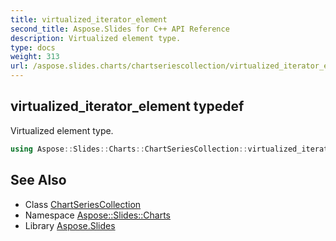 ```yaml
---
title: virtualized_iterator_element
second_title: Aspose.Slides for C++ API Reference
description: Virtualized element type.
type: docs
weight: 313
url: /aspose.slides.charts/chartseriescollection/virtualized_iterator_element/
---
```

## virtualized_iterator_element typedef


Virtualized element type.

```cpp
using Aspose::Slides::Charts::ChartSeriesCollection::virtualized_iterator_element =  typename iterator_holder_type::virtualized_iterator_element
```

## See Also

* Class [ChartSeriesCollection](../)
* Namespace [Aspose::Slides::Charts](../../)
* Library [Aspose.Slides](../../../)